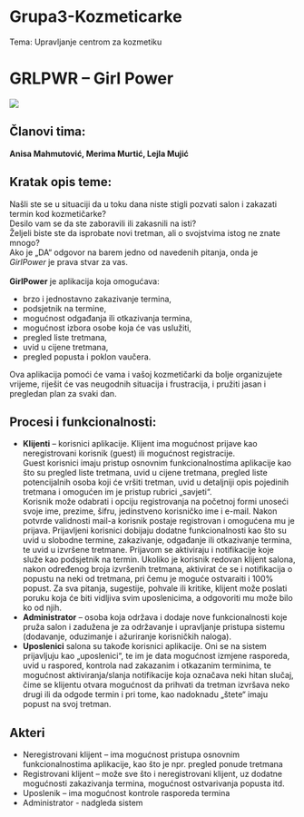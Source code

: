 # Grupa3-Kozmeticarke
Tema: Upravljanje centrom za kozmetiku

# GRLPWR – Girl Power
![](https://i.ebayimg.com/images/g/NBQAAOSwAYlcrJOz/s-l1600.jpg)

## Članovi tima: 
**Anisa Mahmutović, Merima Murtić, Lejla Mujić**

## Kratak opis teme: 
Našli ste se u situaciji da u toku dana niste stigli pozvati salon i zakazati termin kod kozmetičarke? <br />
Desilo vam se da ste zaboravili ili zakasnili na isti? <br />
Željeli biste ste da isprobate novi tretman, ali o svojstvima istog ne znate mnogo? <br />
Ako je „DA“ odgovor na barem jedno od navedenih pitanja, onda je _GirlPower_ je prava stvar za vas.<br />
<br />
**GirlPower** je aplikacija koja omogućava:<br />
*	brzo i jednostavno zakazivanje termina,<br />
*	podsjetnik na termine,<br />
*	mogućnost odgađanja ili otkazivanja termina, <br />
*	mogućnost izbora osobe koja će vas uslužiti,<br />
*	pregled liste tretmana, <br />
* uvid u cijene tretmana,<br />
* pregled popusta i poklon vaučera.<br />

Ova aplikacija pomoći će vama i vašoj kozmetičarki da bolje organizujete vrijeme, riješit će vas neugodnih situacija i frustracija, i pružiti jasan i pregledan plan za svaki dan. 

## Procesi i funkcionalnosti:

*	**Klijenti** – korisnici aplikacije. Klijent ima mogućnost prijave kao neregistrovani korisnik (guest) ili mogućnost registracije.<br />Guest korisnici imaju pristup osnovnim funkcionalnostima aplikacije kao što su pregled liste tretmana, uvid u cijene tretmana, pregled liste potencijalnih osoba koji će vršiti tretman, uvid u detaljniji opis pojedinih tretmana i omogućen im je pristup rubrici „savjeti“.<br /> Korisnik može odabrati i opciju registrovanja na početnoj formi unoseći svoje ime, prezime, šifru, jedinstveno korisničko ime i e-mail. Nakon potvrde validnosti mail-a korisnik postaje registrovan i omogućena mu je prijava. Prijavljeni korisnici dobijaju dodatne funkcionalnosti kao što su uvid u slobodne termine, zakazivanje, odgađanje ili otkazivanje termina, te uvid u izvršene tretmane. Prijavom se aktiviraju i notifikacije koje služe kao podsjetnik na termin. Ukoliko je korisnik redovan klijent salona, nakon određenog broja izvršenih tretmana, aktivirat će se i notifikacija o popustu na neki od tretmana, pri čemu je moguće ostvaraiti i 100% popust. Za sva pitanja, sugestije, pohvale ili kritike, klijent može poslati poruku koja će biti vidljiva svim uposlenicima, a odgovoriti mu može bilo ko od njih.<br />
*	**Administrator** – osoba koja održava i dodaje nove funkcionalnosti koje pruža salon i zadužena je za održavanje i upravljanje pristupa sistemu (dodavanje, oduzimanje i ažuriranje korisničkih naloga).<br />
*	**Uposlenici** salona su takođe korisnici aplikacije. Oni se na sistem prijavljuju kao „uposlenici“, te im je data mogućnost izmjene rasporeda, uvid u raspored, kontrola nad zakazanim i otkazanim terminima, te mogućnost aktiviranja/slanja notifikacije koja označava neki hitan slučaj, čime se klijentu otvara mogućnost da prihvati da tretman izvršava neko drugi ili da odgode termin i pri tome, kao nadoknadu „štete“ imaju popust na svoj tretman.

## Akteri

* Neregistrovani klijent – ima mogućnost pristupa osnovnim funkcionalnostima aplikacije, kao što je npr. pregled ponude tretmana 
* Registrovani klijent – može sve što i neregistrovani klijent, uz dodatne mogućnosti zakazivanja termina, mogućnost ostvarivanja popusta itd. 
* Uposlenik – ima mogućnost kontrole rasporeda termina
* Administrator - nadgleda sistem

